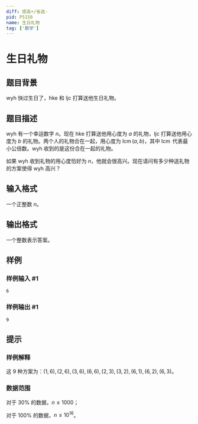 ```yaml
---
diff: 提高+/省选-
pid: P5150
name: 生日礼物
tag: ['数学']
---
```

# 生日礼物
## 题目背景

wyh 快过生日了，hke 和 ljc 打算送他生日礼物。

## 题目描述

wyh 有一个幸运数字 $n$。现在 hke 打算送他用心度为 $a$ 的礼物，ljc 打算送他用心度为 $b$ 的礼物。两个人的礼物合在一起，用心度为 $\operatorname{lcm}(a,b)$，其中 $\operatorname{lcm}$ 代表最小公倍数。wyh 收到的是这份合在一起的礼物。

如果 wyh 收到礼物的用心度恰好为 $n$，他就会很高兴。现在请问有多少种送礼物的方案使得 wyh 高兴？

## 输入格式

一个正整数 $n$。

## 输出格式

一个整数表示答案。

## 样例

### 样例输入 #1
```
6
```
### 样例输出 #1
```
9

```
## 提示

### 样例解释

这 $9$ 种方案为：$(1,6),(2,6),(3,6),(6,6),(2,3),(3,2),(6,1),(6,2),(6,3)$。

### 数据范围

对于 $30\%$ 的数据，$n \leq 1000$；

对于 $100\%$ 的数据，$n \leq 10^{16}$。

